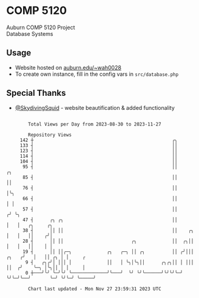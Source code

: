 # COMP 5120
Auburn COMP 5120 Project  
Database Systems

## Usage
- Website hosted on [auburn.edu/~wah0028](https://webhome.auburn.edu/~wah0028/)
- To create own instance, fill in the config vars in `src/database.php`

## Special Thanks
- [@SkydivingSquid](https://github.com/SkydivingSquid) - website beautification & added functionality

```

        Total Views per Day from 2023-08-30 to 2023-11-27

        Repository Views
     142 ┼                                                   ╭╮
     133 ┤                                                   ││
     123 ┤                                                   ││
     114 ┤                                                   ││
     104 ┤                                                   ││
      95 ┤                                                   ││              ╭╮
      85 ┤                                                   ││              ││
      76 ┤                                                   ││              │╰╮
      66 ┤                                                   ││              │ │
      57 ┤                                                   ││             ╭╯ ╰╮
      47 ┤      ╭╮ ╭╮                                        ││             │   │   ╭╮     ╭╮
      38 ┤      ││ ││                                        ││    ╭╮       │   │   ││    ╭╯│
      28 ┤      ││ ││                         ╭╮             ││  ╭╮││       │   │   ││    │ │
      19 ┤      ││ ││╭─╮             ╭╮   ╭─╮ ││ ╭╮          ││ ╭╯│││ ╭╮   ╭╯   │   ││ ╭╮ │ │     ╭
       9 ┤   ╭╮╭╯│ │││ │             ││   │ ╰╮│╰╮││      ╭╮╭╮││ │ │││ ││  ╭╯    ╰─╮ │╰╮││ │ │     │
       0 ┼───╯╰╯ ╰─╯╰╯ ╰─────────────╯╰───╯  ╰╯ ╰╯╰──────╯╰╯╰╯╰─╯ ╰╯╰─╯╰──╯       ╰─╯ ╰╯╰─╯ ╰─────╯

        Chart last updated - Mon Nov 27 23:59:31 2023 UTC
        
```
